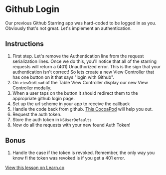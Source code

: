 

# Github Login

Our previous Github Starring  app was hard-coded to be logged in as you. Obviously that's not great. Let's implement an authentication.

## Instructions

  1. First step. Let's remove the Authentication line from the request serialization lines. Once we do this, you'll notice that all of the starring requests will return a (401) Unauthorized error. This is the sign that your authentication isn't correct! So lets create a new View Controller that has one button on it that says "login with Github". 
  2. On `viewDidLoad` of the Table View Controller display our new View Controller modally.
  3. When a user taps on the button it should redirect them to the appropriate github login page.
  4. Set up the url scheme in your app to receive the callback
  5. Handle the code back from github. [This CocoaPod](https://github.com/ginrou/NSURL-QueryParser) will help you out.
  6. Request the auth token.
  7. Store the auth token in `NSUserDefaults`
  8. Now do all the requests with your new found Auth Token!

## Bonus

  1. Handle the case if the token is revoked. Remember, the only way you know fi the token was revoked is if you get a 401 error.

<a href='https://learn.co/lessons/github-login' data-visibility='hidden'>View this lesson on Learn.co</a>
